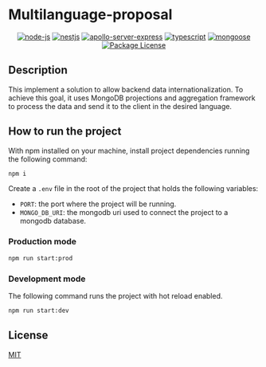 # Multilanguage-proposal

<p align="center">
<a href="https://nodejs.org/en/"><img src="https://img.shields.io/badge/node--js-v12.x.x-green" alt="node-js" /></a>
<a href="https://nestjs.com/"><img src="https://img.shields.io/badge/nestjs-v8.x.x-red" alt="nestjs" /></a>
<a href="https://www.npmjs.com/package/apollo-server-express"><img src="https://img.shields.io/badge/apollo--server--express-v2.x.x-blueviolet" alt="apollo-server-express" /></a>
<a href="https://www.npmjs.com/package/typescript"><img src="https://img.shields.io/badge/typescript-v4.x.x-blue" alt="typescript" /></a>
<a href="https://www.npmjs.com/package/mongoose"><img src="https://img.shields.io/badge/mongoose-v5.13.5-green" alt="mongoose" /></a>
<a href="https://choosealicense.com/licenses/mit/" target="_blank"><img src="https://img.shields.io/npm/l/@nestjs/core.svg" alt="Package License" ></a>
</p>

## Description

This implement a solution to allow backend data internationalization. To achieve this goal, it uses MongoDB projections and aggregation framework to process the data and send it to the client in the desired language.

## How to run the project

With npm installed on your machine, install project dependencies running the following command:

```cmd
npm i
```

Create a `.env` file in the root of the project that holds the following variables:

- `PORT`: the port where the project will be running.
- `MONGO_DB_URI`: the mongodb uri used to connect the project to a mongodb database.

### Production mode

```cmd
npm run start:prod
```

### Development mode

The following command runs the project with hot reload enabled.

```cmd
npm run start:dev
```

## License

[MIT](https://choosealicense.com/licenses/mit/)
